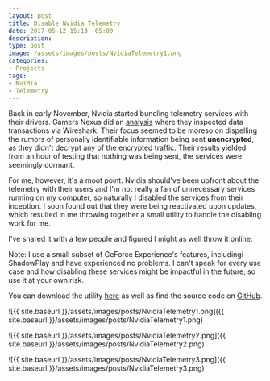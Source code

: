 ```yaml
---
layout: post
title: Disable Nvidia Telemetry
date: 2017-05-12 15:13 -05:00
description: 
type: post
image: /assets/images/posts/NvidiaTelemetry1.png
categories:
- Projects
tags:
- Nvidia
- Telemetry
---
```


Back in early November, Nvidia started bundling telemetry services with their drivers. Gamers Nexus did an [analysis](http://www.gamersnexus.net/industry/2672-geforce-experience-data-transfer-analysis) where they inspected data transactions via Wireshark. Their focus seemed to be moreso on dispelling the rumors of personally identifiable information being sent **unencrypted**, as they didn't decrypt any of the encrypted traffic. Their results yielded from an hour of testing that nothing was being sent, the services were seemingly dormant.

For me, however, it's a moot point. Nvidia should've been upfront about the telemetry with their users and I'm not really a fan of unnecessary services running on my computer, so naturally I disabled the services from their inception. I soon found out that they were being reactivated upon updates, which resulted in me throwing together a small utility to handle the disabling work for me.

I've shared it with a few people and figured I might as well throw it online.

Note: I use a small subset of GeForce Experience's features, includingi ShadowPlay and have experienced no problems. I can't speak for every use case and how disabling these services might be impactful in the future, so use it at your own risk.

You can download the utility [here](https://github.com/NateShoffner/Disable-Nvidia-Telemetry/releases) as well as find the source code on [GitHub](https://github.com/NateShoffner/Disable-Nvidia-Telemetry).

![{{ site.baseurl }}/assets/images/posts/NvidiaTelemetry1.png]({{ site.baseurl }}/assets/images/posts/NvidiaTelemetry1.png)

![{{ site.baseurl }}/assets/images/posts/NvidiaTelemetry2.png]({{ site.baseurl }}/assets/images/posts/NvidiaTelemetry2.png)

![{{ site.baseurl }}/assets/images/posts/NvidiaTelemetry3.png]({{ site.baseurl }}/assets/images/posts/NvidiaTelemetry3.png)
